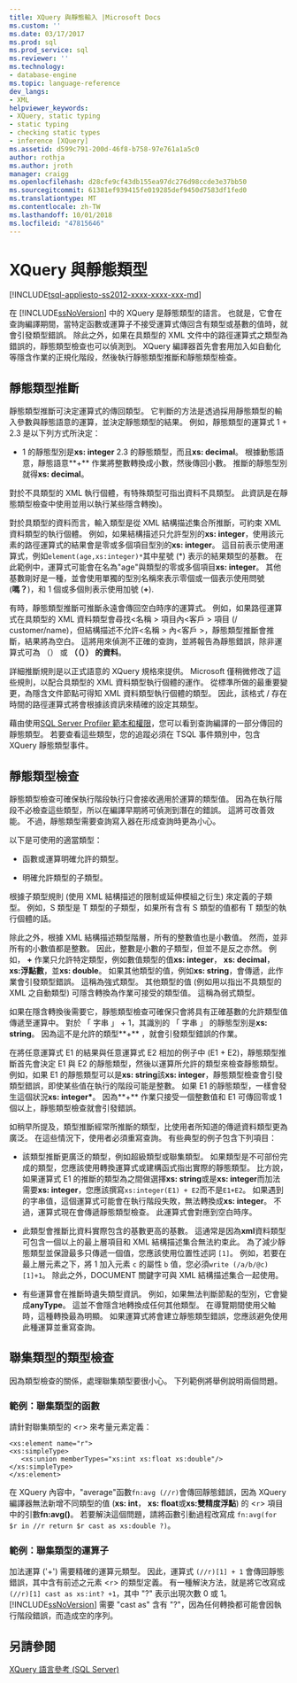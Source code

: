 ```yaml
---
title: XQuery 與靜態輸入 |Microsoft Docs
ms.custom: ''
ms.date: 03/17/2017
ms.prod: sql
ms.prod_service: sql
ms.reviewer: ''
ms.technology:
- database-engine
ms.topic: language-reference
dev_langs:
- XML
helpviewer_keywords:
- XQuery, static typing
- static typing
- checking static types
- inference [XQuery]
ms.assetid: d599c791-200d-46f8-b758-97e761a1a5c0
author: rothja
ms.author: jroth
manager: craigg
ms.openlocfilehash: d28cfe9cf43db155ea97dc276d98ccde3e37bb50
ms.sourcegitcommit: 61381ef939415fe019285def9450d7583df1fed0
ms.translationtype: MT
ms.contentlocale: zh-TW
ms.lasthandoff: 10/01/2018
ms.locfileid: "47815646"
---
```

# <a name="xquery-and-static-typing"></a>XQuery 與靜態類型
[!INCLUDE[tsql-appliesto-ss2012-xxxx-xxxx-xxx-md](../includes/tsql-appliesto-ss2012-xxxx-xxxx-xxx-md.md)]

  在 [!INCLUDE[ssNoVersion](../includes/ssnoversion-md.md)] 中的 XQuery 是靜態類型的語言。 也就是，它會在查詢編譯期間，當特定函數或運算子不接受運算式傳回含有類型或基數的值時，就會引發類型錯誤。 除此之外，如果在具類型的 XML 文件中的路徑運算式之類型為錯誤的，靜態類型檢查也可以偵測到。 XQuery 編譯器首先會套用加入如自動化等隱含作業的正規化階段，然後執行靜態類型推斷和靜態類型檢查。  
  
## <a name="static-type-inference"></a>靜態類型推斷  
 靜態類型推斷可決定運算式的傳回類型。 它判斷的方法是透過採用靜態類型的輸入參數與靜態語意的運算，並決定靜態類型的結果。 例如，靜態類型的運算式 1 + 2.3 是以下列方式所決定：  
  
-   1 的靜態型別是**xs: integer** 2.3 的靜態類型，而且**xs: decimal**。 根據動態語意，靜態語意**+** 作業將整數轉換成小數，然後傳回小數。 推斷的靜態型別就得**xs: decimal**。  
  
 對於不具類型的 XML 執行個體，有特殊類型可指出資料不具類型。 此資訊是在靜態類型檢查中使用並用以執行某些隱含轉換)。  
  
 對於具類型的資料而言，輸入類型是從 XML 結構描述集合所推斷，可約束 XML 資料類型的執行個體。 例如，如果結構描述只允許型別的**xs: integer**，使用該元素的路徑運算式的結果會是零或多個項目型別的**xs: integer**。 這目前表示使用運算式，例如`element(age,xs:integer)*`其中星號 (\*) 表示的結果類型的基數。 在此範例中，運算式可能會在名為"age"與類型的零或多個項目**xs: integer**。 其他基數剛好是一種，並會使用單獨的型別名稱來表示零個或一個表示使用問號 (**嗎？**)，和 1 個或多個則表示使用加號 (**+**).  
  
 有時，靜態類型推斷可推斷永遠會傳回空白時序的運算式。 例如，如果路徑運算式在具類型的 XML 資料類型會尋找\<名稱 > 項目內\<客戶 > 項目 (/ customer/name)，但結構描述不允許\<名稱 > 內\<客戶 >，靜態類型推斷會推斷，結果將為空白。 這將用來偵測不正確的查詢，並將報告為靜態錯誤，除非運算式可為 （） 或 **（（）） 的資料**。  
  
 詳細推斷規則是以正式語意的 XQuery 規格來提供。 Microsoft 僅稍微修改了這些規則，以配合具類型的 XML 資料類型執行個體的運作。 從標準所做的最重要變更，為隱含文件節點可得知 XML 資料類型執行個體的類型。 因此，該格式 / 存在時間的路徑運算式將會根據該資訊來精確的設定其類型。  
  
 藉由使用[SQL Server Profiler 範本和權限](../tools/sql-server-profiler/sql-server-profiler-templates-and-permissions.md)，您可以看到查詢編譯的一部分傳回的靜態類型。 若要查看這些類型，您的追蹤必須在 TSQL 事件類別中，包含 XQuery 靜態類型事件。  
  
## <a name="static-type-checking"></a>靜態類型檢查  
 靜態類型檢查可確保執行階段執行只會接收適用於運算的類型值。 因為在執行階段不必檢查這些類型，所以在編譯早期將可偵測到潛在的錯誤。 這將可改善效能。 不過，靜態類型需要查詢寫入器在形成查詢時更為小心。  
  
 以下是可使用的適當類型：  
  
-   函數或運算明確允許的類型。  
  
-   明確允許類型的子類型。  
  
 根據子類型規則 (使用 XML 結構描述的限制或延伸模組之衍生) 來定義的子類型。 例如，S 類型是 T 類型的子類型，如果所有含有 S 類型的值都有 T 類型的執行個體的話。  
  
 除此之外，根據 XML 結構描述類型階層，所有的整數值也是小數值。 然而，並非所有的小數值都是整數。 因此，整數是小數的子類型，但並不是反之亦然。 例如， **+** 作業只允許特定類型，例如數值類型的值**xs: integer**， **xs: decimal**， **xs:浮點數**，並**xs: double**。 如果其他類型的值，例如**xs: string**，會傳遞，此作業會引發類型錯誤。 這稱為強式類型。 其他類型的值 (例如用以指出不具類型的 XML 之自動類型) 可隱含轉換為作業可接受的類型值。 這稱為弱式類型。  
  
 如果在隱含轉換後需要它，靜態類型檢查可確保只會將具有正確基數的允許類型值傳遞至運算中。 對於 「 字串 」 + 1，其識別的 「 字串 」 的靜態型別是**xs: string**。 因為這不是允許的類型**+** ，就會引發類型錯誤的作業。  
  
 在將任意運算式 E1 的結果與任意運算式 E2 相加的例子中 (E1 + E2)，靜態類型推斷首先會決定 E1 與 E2 的靜態類型，然後以運算所允許的類型來檢查靜態類型。 例如，如果 E1 的靜態類型可以是**xs: string**該**xs: integer**，靜態類型檢查會引發類型錯誤，即使某些值在執行的階段可能是整數。 如果 E1 的靜態類型，一樣會發生這個狀況**xs: integer\***。 因為**+** 作業只接受一個整數值和 E1 可傳回零或 1 個以上，靜態類型檢查就會引發錯誤。  
  
 如稍早所提及，類型推斷經常所推斷的類型，比使用者所知道的傳遞資料類型更為廣泛。 在這些情況下，使用者必須重寫查詢。 有些典型的例子包含下列項目：  
  
-   該類型推斷更廣泛的類型，例如超級類型或聯集類型。 如果類型是不可部份完成的類型，您應該使用轉換運算式或建構函式指出實際的靜態類型。 比方說，如果運算式 E1 的推斷的類型為之間做選擇**xs: string**或是**xs: integer**而加法需要**xs: integer**，您應該撰寫`xs:integer(E1) + E2`而不是`E1+E2`。 如果遇到的字串值，這個運算式可能會在執行階段失敗，無法轉換成**xs: integer**。 不過，運算式現在會傳遞靜態類型檢查。 此運算式會對應到空白時序。  
  
-   此類型會推斷比資料實際包含的基數更高的基數。 這通常是因為**xml**資料類型可包含一個以上的最上層項目和 XML 結構描述集合無法約束此。 為了減少靜態類型並保證最多只傳遞一個值，您應該使用位置性述詞 `[1]`。 例如，若要在最上層元素之下，將 1 加入元素 `c` 的屬性 `b` 值，您必須`write (/a/b/@c)[1]+1`。 除此之外，DOCUMENT 關鍵字可與 XML 結構描述集合一起使用。  
  
-   有些運算會在推斷時遺失類型資訊。 例如，如果無法判斷節點的型別，它會變成**anyType**。 這並不會隱含地轉換成任何其他類型。 在導覽期間使用父軸時，這種轉換最為明顯。 如果運算式將會建立靜態類型錯誤，您應該避免使用此種運算並重寫查詢。  
  
## <a name="type-checking-of-union-types"></a>聯集類型的類型檢查  
 因為類型檢查的關係，處理聯集類型要很小心。 下列範例將舉例說明兩個問題。  
  
### <a name="example-function-over-union-type"></a>範例：聯集類型的函數  
 請針對聯集類型的 <`r`> 來考量元素定義：  
  
```  
<xs:element name="r">  
<xs:simpleType>  
   <xs:union memberTypes="xs:int xs:float xs:double"/>  
</xs:simpleType>  
</xs:element>  
```  
  
 在 XQuery 內容中，"average"函數`fn:avg (//r)`會傳回靜態錯誤，因為 XQuery 編譯器無法新增不同類型的值 (**xs: int**， **xs: float**或**xs:雙精度浮點**) 的 <`r`> 項目中的引數**fn:avg()**。 若要解決這個問題，請將函數引動過程改寫成 `fn:avg(for $r in //r return $r cast as xs:double ?)`。  
  
### <a name="example-operator-over-union-type"></a>範例：聯集類型的運算子  
 加法運算 ('+') 需要精確的運算元類型。 因此，運算式 `(//r)[1] + 1` 會傳回靜態錯誤，其中含有前述之元素 <`r`> 的類型定義。 有一種解決方法，就是將它改寫成 `(//r)[1] cast as xs:int? +1`，其中 "?" 表示出現次數 0 或 1。 [!INCLUDE[ssNoVersion](../includes/ssnoversion-md.md)] 需要 "cast as" 含有 "?"，因為任何轉換都可能會因執行階段錯誤，而造成空的序列。  
  
## <a name="see-also"></a>另請參閱  
 [XQuery 語言參考 &#40;SQL Server&#41;](../xquery/xquery-language-reference-sql-server.md)  
  
  
